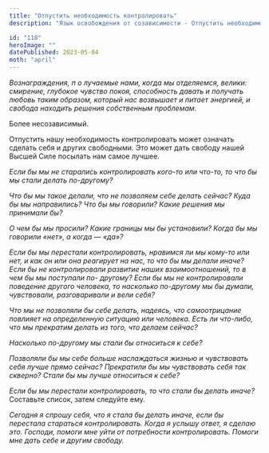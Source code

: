 ```yaml
---
title: "Отпустить необходимость контролировать"
description: "Язык освобождения от созависимости - Отпустить необходимость контролировать"

id: "118"
heroImage: ""
datePublished: 2023-05-04
moth: "april"
---
```


_Вознаграждения,_ _п_ _о_ _лучаемые_ _нами,_ _когда_ _мы_ _отделяемся,_
_велики:_ _смирение,_ _глубокое_ _чувство_ _покоя,_ _способность_ _давать_ _и_
_получать_ _любовь_ _таким_ _образом,_ _который_ _нас_ _возвышает_ _и_
_питает_ _энергией,_ _и_ _свобода_ _находить_ _решения_ _собственным_
_проблемам._

Более несозависимый.

Отпустить нашу необходимость контролировать может означать сделать себя и
других свободными. Это может дать свободу нашей Высшей Силе посылать нам самое
лучшее.

_Если бы мы не старались контролировать кого-то или что-то, то что бы мы стали
делать по-другому?_

_Что бы мы такое делали, что не позволяем себе делать сейчас? Куда бы мы
направились? Что бы мы говорили?_ _Какие решения мы принимали бы?_

_О чем бы мы просили? Какие границы мы бы установили? Когда бы мы говорили
«нет», а когда — «да»?_

_Если бы мы перестали контролировать, нравимся ли мы кому-то или нет, и как он
или она реагирует на нас, то что бы_ _мы делали иначе? Если бы не
контролировали развитие наших взаимоотношений, то в чем бы мы поступали по-
другому? Если бы мы не контролировали поведение другого человека, то насколько
по-другому мы бы думали,_ _чувствовали, разговаривали и вели себя?_

_Что мы не позволяли бы себе делать, надеясь, что самоотрицание повлияет на
определенную ситуацию или человека._ _Есть ли что-либо, что мы прекратим
делать из того, что делаем сейчас?_

_Насколько по-другому мы стали бы относиться к себе?_

_Позволяли бы мы себе больше наслаждаться жизнью и чувствовать себя лучше
прямо сейчас? Прекратили бы мы_ _чувствовать себя так скверно? Стали бы мы
лучше относиться к себе?_

_Если бы мы перестали контролировать, то что стали бы делать иначе?_ Составьте
список, затем следуйте ему.

_Сегодня_ _я_ _спрошу_ _себя,_ _что_ _я_ _стала_ _бы_ _делать_ _иначе,_ _если_
_бы_ _перестала_ _стараться_ _контролировать._ _Когда_ _я_ _услышу_ _ответ,_
_я_ _сделаю_ _это._ _Господи,_ _помоги_ _мне_ _уйти_ _от_ _потребности_
_контролировать._ _Помоги_ _мне_ _дать_ _себе_ _и_ _другим_ _свободу._
